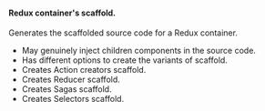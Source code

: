 #### Redux container's scaffold.  

Generates the scaffolded source code for a Redux container.
* May genuinely inject children components in the source code.
* Has different options to create the variants of scaffold.
* Creates Action creators scaffold.
* Creates Reducer scaffold.
* Creates Sagas scaffold.
* Creates Selectors scaffold.
